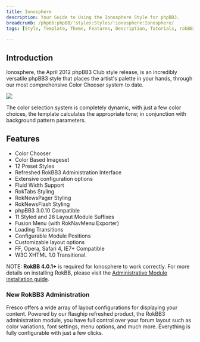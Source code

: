 ```yaml
---
title: Ionosphere
description: Your Guide to Using the Ionosphere Style for phpBB3.
breadcrumb: /phpbb:phpBB/!styles:Styles/!ionosphere:Ionosphere/
tags: [Style, Template, Theme, Features, Description, Tutorials, rokBB3]

---
```


Introduction
-----

Ionosphere, the April 2012 phpBB3 Club style release, is an incredibly versatile phpBB3 style that places the artist's palette in your hands, through our most comprehensive Color Chooser system to date. 

![][style]

The color selection system is completely dynamic, with just a few color choices, the template calculates the appropriate tone; in conjunction with background pattern parameters.

Features
-----

* Color Chooser
* Color Based Imageset
* 12 Preset Styles
* Refreshed RokBB3 Administration Interface
* Extensive configuration options
* Fluid Width Support
* RokTabs Styling
* RokNewsPager Styling
* RokNewsFlash Styling
* phpBB3 3.0.10 Compatible
* 11 Styled and 26 Layout Module Suffixes
* Fusion Menu (with RokNavMenu Exporter)
* Loading Transitions
* Configurable Module Positions
* Customizable layout options
* FF, Opera, Safari 4, IE7+ Compatible
* W3C XHTML 1.0 Transitional.

NOTE: **RokBB 4.0.1+** is required for Ionosphere to work correctly. For more details on installing RokBB, please visit the [Administrative Module installation guide][adminguide].

### New RokBB3 Administration

Fresco offers a wide array of layout configurations for displaying your content. Powered by our flasghip refreshed product, the RokBB3 administration module, you have full control over your forum layout such as color variations, font settings, menu options, and much more. Everything is fully configurable with just a few clicks.

[adminguide]: ../../start/styles.md#installing-administrative-modules
[style]: assets/ionosphere.jpeg
[rokbridge]: http://www.rockettheme.com/extensions-joomla/rokbridge